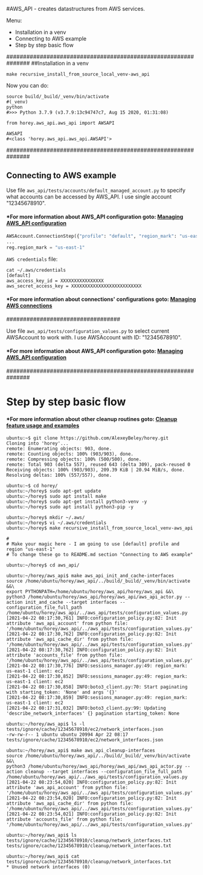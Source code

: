 #AWS_API - creates datastructures from AWS services.

Menu:
* Installation in a venv 
* Connecting to AWS example 
* Step by step basic flow

###############################################################
##Installation in a venv 
```shell
make recursive_install_from_source_local_venv-aws_api
```

Now you can do:

```shell
source build/_build/_venv/bin/activate
#(_venv)
python
#>>> Python 3.7.9 (v3.7.9:13c94747c7, Aug 15 2020, 01:31:08)

from horey.aws_api.aws_api import AWSAPI

AWSAPI
#<class 'horey.aws_api.aws_api.AWSAPI'>
```

###############################################################

## Connecting to AWS example
Use file `aws_api/tests/accounts/default_managed_account.py` to specify what accounts can be accessed by AWS_API.
I use single account "12345678910".

#### *For more information about AWS_API configuration goto: [Managing AWS_API configuration](docs/README_AWS_API_CONFIGURATION.md)
```python
AWSAccount.ConnectionStep({"profile": "default", "region_mark": "us-east-1"})
...
reg.region_mark = "us-east-1"
```
`AWS credentials` file:
```shell
cat ~/.aws/credentials
[default]
aws_access_key_id = XXXXXXXXXXXXXXXX
aws_secret_access_key = XXXXXXXXXXXXXXXXXXXXXXXXXX
```
#### *For more information about connections' configurations goto: [Managing AWS connections](docs/README_CONNECTING_AWS.md)

##################################

Use file `aws_api/tests/configuration_values.py` to select current AWSAccount to work with.
I use AWSAccount with ID: "12345678910".
#### *For more information about AWS_API configuration goto: [Managing AWS_API configuration](docs/README_AWS_API_CONFIGURATION.md)

###############################################################

# Step by step basic flow
#### *For more information about other cleanup routines goto: [Cleanup feature usage and examples](docs/README_CLEANUP.md) 
```shell
ubuntu:~$ git clone https://github.com/AlexeyBeley/horey.git
Cloning into 'horey'...
remote: Enumerating objects: 903, done.
remote: Counting objects: 100% (903/903), done.
remote: Compressing objects: 100% (500/500), done.
remote: Total 903 (delta 557), reused 643 (delta 309), pack-reused 0
Receiving objects: 100% (903/903), 209.39 KiB | 20.94 MiB/s, done.
Resolving deltas: 100% (557/557), done.

ubuntu:~$ cd horey/
ubuntu:~/horey$ sudo apt-get update
ubuntu:~/horey$ sudo apt install make
ubuntu:~/horey$ sudo apt-get install python3-venv -y
ubuntu:~/horey$ sudo apt install python3-pip -y

ubuntu:~/horey$ mkdir ~/.aws/
ubuntu:~/horey$ vi ~/.aws/credentials
ubuntu:~/horey$ make recursive_install_from_source_local_venv-aws_api

#
# Make your magic here - I am going to use [default] profile and region "us-east-1"
# To change these go to README.md section "Connecting to AWS example"
 
ubuntu:~/horey$ cd aws_api/

ubuntu:~/horey/aws_api$ make aws_api_init_and_cache-interfaces
source /home/ubuntu/horey/aws_api/../build/_build/_venv/bin/activate &&\
export PYTHONPATH=/home/ubuntu/horey/aws_api/horey/aws_api &&\
python3 /home/ubuntu/horey/aws_api/horey/aws_api/aws_api_actor.py --action init_and_cache --target interfaces --configuration_file_full_path /home/ubuntu/horey/aws_api/../aws_api/tests/configuration_values.py
[2021-04-22 08:17:30,761] INFO:configuration_policy.py:82: Init attribute 'aws_api_account' from python file: '/home/ubuntu/horey/aws_api/../aws_api/tests/configuration_values.py'
[2021-04-22 08:17:30,762] INFO:configuration_policy.py:82: Init attribute 'aws_api_cache_dir' from python file: '/home/ubuntu/horey/aws_api/../aws_api/tests/configuration_values.py'
[2021-04-22 08:17:30,762] INFO:configuration_policy.py:82: Init attribute 'accounts_file' from python file: '/home/ubuntu/horey/aws_api/../aws_api/tests/configuration_values.py'
[2021-04-22 08:17:30,776] INFO:sessions_manager.py:49: region_mark: us-east-1 client: ec2
[2021-04-22 08:17:30,852] INFO:sessions_manager.py:49: region_mark: us-east-1 client: ec2
[2021-04-22 08:17:30,858] INFO:boto3_client.py:70: Start paginating with starting_token: 'None' and args '{}'
[2021-04-22 08:17:30,859] INFO:sessions_manager.py:49: region_mark: us-east-1 client: ec2
[2021-04-22 08:17:31,032] INFO:boto3_client.py:99: Updating 'describe_network_interfaces' {} pagination starting_token: None

ubuntu:~/horey/aws_api$ ls -l tests/ignore/cache/12345678910/ec2/network_interfaces.json
-rw-rw-r-- 1 ubuntu ubuntu 20994 Apr 22 08:17 tests/ignore/cache/12345678910/ec2/network_interfaces.json

ubuntu:~/horey/aws_api$ make aws_api_cleanup-interfaces
source /home/ubuntu/horey/aws_api/../build/_build/_venv/bin/activate &&\
python3 /home/ubuntu/horey/aws_api/horey/aws_api/aws_api_actor.py --action cleanup --target interfaces --configuration_file_full_path /home/ubuntu/horey/aws_api/../aws_api/tests/configuration_values.py
[2021-04-22 08:23:54,020] INFO:configuration_policy.py:82: Init attribute 'aws_api_account' from python file: '/home/ubuntu/horey/aws_api/../aws_api/tests/configuration_values.py'
[2021-04-22 08:23:54,020] INFO:configuration_policy.py:82: Init attribute 'aws_api_cache_dir' from python file: '/home/ubuntu/horey/aws_api/../aws_api/tests/configuration_values.py'
[2021-04-22 08:23:54,021] INFO:configuration_policy.py:82: Init attribute 'accounts_file' from python file: '/home/ubuntu/horey/aws_api/../aws_api/tests/configuration_values.py'

ubuntu:~/horey/aws_api$ ls tests/ignore/cache/12345678910/cleanup/network_interfaces.txt
tests/ignore/cache/12345678910/cleanup/network_interfaces.txt

ubuntu:~/horey/aws_api$ cat tests/ignore/cache/12345678910/cleanup/network_interfaces.txt
* Unused network interfaces (0)
```
